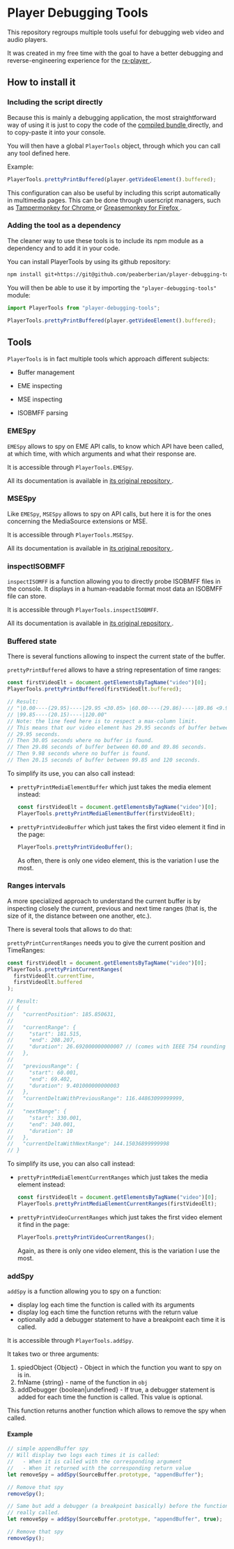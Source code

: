 # Player Debugging Tools #######################################################

This repository regroups multiple tools useful for debugging web video and audio
players.

It was created in my free time with the goal to have a better debugging and
reverse-engineering experience for the [rx-player
](https://github.com/canalplus/rx-player).



## How to install it ###########################################################

### Including the script directly ##############################################

Because this is mainly a debugging application, the most straightforward way of
using it is just to copy the code of the [compiled bundle
](https://raw.githubusercontent.com/peaBerberian/player-debugging-tools/master/dist/bundle.js)
directly, and to copy-paste it into your console.

You will then have a global ``PlayerTools`` object, through which you can call
any tool defined here.

Example:
```js
PlayerTools.prettyPrintBuffered(player.getVideoElement().buffered);
```

This configuration can also be useful by including this script automatically in
multimedia pages. This can be done through userscript managers, such as
[Tampermonkey for Chrome
](https://chrome.google.com/webstore/detail/tampermonkey/dhdgffkkebhmkfjojejmpbldmpobfkfo)
or [Greasemonkey for Firefox
](https://addons.mozilla.org/en-US/firefox/addon/greasemonkey/).


### Adding the tool as a dependency ############################################

The cleaner way to use these tools is to include its npm module as a dependency
and to add it in your code.

You can install PlayerTools by using its github repository:
```sh
npm install git+https://git@github.com/peaberberian/player-debugging-tools.git
```

You will then be able to use it by importing the ``"player-debugging-tools"``
module:
```js
import PlayerTools from "player-debugging-tools";

PlayerTools.prettyPrintBuffered(player.getVideoElement().buffered);
```



## Tools #######################################################################

``PlayerTools`` is in fact multiple tools which approach different subjects:

  - Buffer management

  - EME inspecting

  - MSE inspecting

  - ISOBMFF parsing


### EMESpy #####################################################################

``EMESpy`` allows to spy on EME API calls, to know which API have been called,
at which time, with which arguments and what their response are.

It is accessible through ``PlayerTools.EMESpy``.

All its documentation is available in [its original repository
](https://github.com/peaBerberian/EMESpy.js).


### MSESpy #####################################################################

Like ``EMESpy``, ``MSESpy`` allows to spy on API calls, but here it is for the
ones concerning the MediaSource extensions or MSE.

It is accessible through ``PlayerTools.MSESpy``.

All its documentation is available in [its original repository
](https://github.com/peaBerberian/MSESpy.js).


### inspectISOBMFF #############################################################

``inspectISOMFF`` is a function allowing you to directly probe ISOBMFF files
in the console. It displays in a human-readable format most data an ISOBMFF file
can store.

It is accessible through ``PlayerTools.inspectISOBMFF``.

All its documentation is available in [its original repository
](https://github.com/peaBerberian/isobmff-inspector).


### Buffered state #############################################################

There is several functions allowing to inspect the current state of the buffer.

``prettyPrintBuffered`` allows to have a string representation of time ranges:

```js
const firstVideoElt = document.getElementsByTagName("video")[0];
PlayerTools.prettyPrintBuffered(firstVideoElt.buffered);

// Result:
// "|0.00----(29.95)----|29.95 <30.05> |60.00----(29.86)----|89.86 <9.98>
// |99.85----(20.15)----|120.00"
// Note: the line feed here is to respect a max-column limit.
// This means that our video element has 29.95 seconds of buffer between 0 and
// 29.95 seconds.
// Then 30.05 seconds where no buffer is found.
// Then 29.86 seconds of buffer between 60.00 and 89.86 seconds.
// Then 9.98 seconds where no buffer is found.
// Then 20.15 seconds of buffer between 99.85 and 120 seconds.
```

To simplify its use, you can also call instead:

  - ``prettyPrintMediaElementBuffer`` which just takes the media element
    instead:
    ```js
    const firstVideoElt = document.getElementsByTagName("video")[0];
    PlayerTools.prettyPrintMediaElementBuffer(firstVideoElt);
    ```

  - ``prettyPrintVideoBuffer`` which just takes the first video element it
    find in the page:
    ```js
    PlayerTools.prettyPrintVideoBuffer();
    ```
    As often, there is only one video element, this is the variation I use the
    most.


### Ranges intervals ###########################################################

A more specialized approach to understand the current buffer is by inspecting
closely the current, previous and next time ranges (that is, the size of it,
the distance between one another, etc.).

There is several tools that allows to do that:

``prettyPrintCurrentRanges`` needs you to give the current position and
TimeRanges:
```js
const firstVideoElt = document.getElementsByTagName("video")[0];
PlayerTools.prettyPrintCurrentRanges(
  firstVideoElt.currentTime,
  firstVideoElt.buffered
);

// Result:
// {
//   "currentPosition": 185.850631,
//
//   "currentRange": {
//     "start": 181.515,
//     "end": 208.207,
//     "duration": 26.692000000000007 // (comes with IEEE 754 rounding errors!)
//   },
//
//   "previousRange": {
//     "start": 60.001,
//     "end": 69.402,
//     "duration": 9.401000000000003
//   },
//   "currentDeltaWithPreviousRange": 116.44863099999999,
//
//   "nextRange": {
//     "start": 330.001,
//     "end": 340.001,
//     "duration": 10
//   },
//   "currentDeltaWithNextRange": 144.15036899999998
// }
```

To simplify its use, you can also call instead:

  - ``prettyPrintMediaElementCurrentRanges`` which just takes the media element
    instead:
    ```js
    const firstVideoElt = document.getElementsByTagName("video")[0];
    PlayerTools.prettyPrintMediaElementCurrentRanges(firstVideoElt);
    ```

  - ``prettyPrintVideoCurrentRanges`` which just takes the first video element
    it find in the page:
    ```js
    PlayerTools.prettyPrintVideoCurrentRanges();
    ```
    Again, as there is only one video element, this is the variation I use the
    most.


### addSpy #####################################################################

``addSpy`` is a function allowing you to spy on a function:
  - display log each time the function is called with its arguments
  - display log each time the function returns with the return value
  - optionally add a debugger statement to have a breakpoint each time it is
    called.

 It is accessible through ``PlayerTools.addSpy``.

 It takes two or three arguments:
   1. spiedObject {Object} - Object in which the function you want to spy on is
      in.
   2. fnName {string} - name of the function in `obj`
   3. addDebugger {boolean|undefined} - If true, a debugger statement is added
      for each time the function is called. This value is optional.

This function returns another function which allows to remove the spy when
called.

#### Example

```js
// simple appendBuffer spy
// Will display two logs each times it is called:
//   - When it is called with the corresponding argument
//   - When it returned with the corresponding return value
let removeSpy = addSpy(SourceBuffer.prototype, "appendBuffer");

// Remove that spy
removeSpy();

// Same but add a debugger (a breakpoint basically) before the function is
// really called.
let removeSpy = addSpy(SourceBuffer.prototype, "appendBuffer", true);

// Remove that spy
removeSpy();
```
